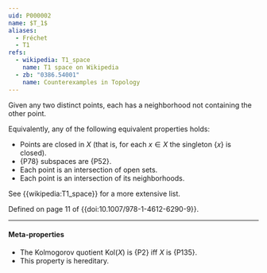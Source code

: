 ```yaml
---
uid: P000002
name: $T_1$
aliases:
  - Fréchet
  - T1
refs:
  - wikipedia: T1_space
    name: T1 space on Wikipedia
  - zb: "0386.54001"
    name: Counterexamples in Topology
---
```


Given any two distinct points, each has a neighborhood not containing the other point.

Equivalently, any of the following equivalent properties holds:

- Points are closed in $X$ (that is, for each $x\in X$ the singleton $\{x\}$ is closed).
- {P78} subspaces are {P52}.
- Each point is an intersection of open sets.
- Each point is an intersection of its neighborhoods.

See {{wikipedia:T1_space}} for a more extensive list.

Defined on page 11 of {{doi:10.1007/978-1-4612-6290-9}}.

----
#### Meta-properties

- The Kolmogorov quotient $\text{Kol}(X)$ is {P2} iff $X$ is {P135}.
- This property is hereditary.
